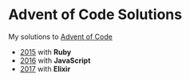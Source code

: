 # Advent of Code Solutions

My solutions to [Advent of Code](http://adventofcode.com)

- [2015](2015) with **Ruby**
- [2016](2016) with **JavaScript**
- [2017](2017) with **Elixir**
